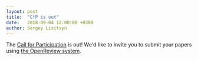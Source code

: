 ```yaml
---
layout: post
title:  "CfP is out"
date:   2018-09-04 12:00:00 +0300
author: Sergey Lisitsyn
---
```


The [Call for Participation](/cfp) is out! We'd like to invite you to submit your papers using [the OpenReview system](https://openreview.net/group?id=NIPS.cc/2018/Workshop/MLOSS).
